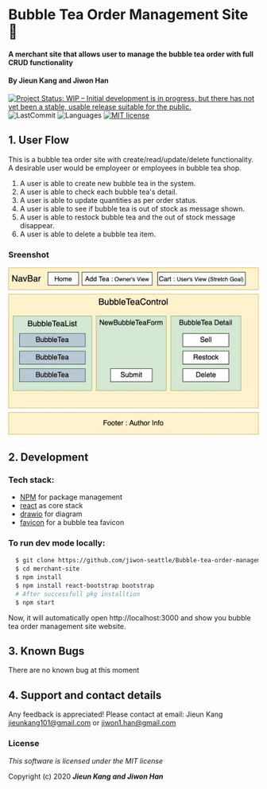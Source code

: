# Bubble Tea Order Management Site :tea:

#### A merchant site that allows user to manage the bubble tea order with full CRUD functionality 

#### By **Jieun Kang and Jiwon Han**

[![Project Status: WIP – Initial development is in progress, but there has not yet been a stable, usable release suitable for the public.](https://www.repostatus.org/badges/latest/wip.svg)](https://www.repostatus.org/#wip)
![LastCommit](https://img.shields.io/github/last-commit/jiwon-seattle/Bubble-tea-order-management-site)
![Languages](https://img.shields.io/github/languages/top/jiwon-seattle/Bubble-tea-order-management-site)
[![MIT license](https://img.shields.io/badge/License-MIT-orange.svg)](https://lbesson.mit-license.org/)


## 1. User Flow

This is a bubble tea order site with create/read/update/delete functionality. A desirable user would be employeer or employees in bubble tea shop.

1. A user is able to create new bubble tea in the system.
2. A user is able to check each bubble tea's detail.
3. A user is able to update quantities as per order status.
4. A user is able to see if bubble tea is out of stock as message shown.
5. A user is able to restock bubble tea and the out of stock message disappear.
6. A user is able to delete a bubble tea item. 

### Sreenshot

<img src="src/img/diagram.jpg" width="550px" />

## 2. Development
### Tech stack:
+ [NPM](https://www.npmjs.com/) for package management
+ [react](https://reactjs.org/) as core stack
+ [drawio](https://app.diagrams.net/) for diagram
+ [favicon](https://www.favicon-generator.org/) for a bubble tea favicon

### To run dev mode locally:
```bash
  $ git clone https://github.com/jiwon-seattle/Bubble-tea-order-management-site.git
  $ cd merchant-site
  $ npm install  
  $ npm install react-bootstrap bootstrap
  # After successfull pkg installtion
  $ npm start
```
Now, it will automatically open http://localhost:3000 and show you bubble tea order management site website.

## 3. Known Bugs

There are no known bug at this moment

## 4. Support and contact details

Any feedback is appreciated! Please contact at email: Jieun Kang jieunkang101@gmail.com or jiwon1.han@gmail.com

### License

*This software is licensed under the MIT license*

Copyright (c) 2020 **_Jieun Kang and Jiwon Han_**
